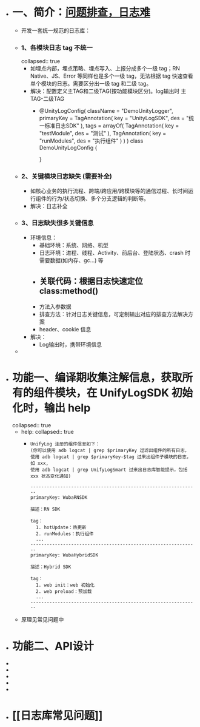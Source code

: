 - # 一、简介：[问题排查，日志难](https://docs.58corp.com/#/space/1619941563754934272)
	- 开发一套统一规范的日志库：
	- ### 1、各模块日志 tag 不统一
	  collapsed:: true
		- 如埋点内部，埋点策略、埋点写入、上报分成多个一级 tag；RN Native、JS、Error 等同样也是多个一级 tag，无法根据 tag 快速查看单个模块的日志。需要区分出一级 tag 和二级 tag。
		- 解决：配置定义主TAG和二级TAG(按功能模块区分)。log输出时 主TAG-二级TAG
			- @UnityLogConfig(
			      className = "DemoUnityLogger",
			      primaryKey = TagAnnotation(
			          key = "UnityLogSDK",
			          des = "统一标准日志SDK"
			      ),
			      tags = arrayOf(
			          TagAnnotation(
			              key = "testModule",
			              des = "测试"
			          ),
			          TagAnnotation(
			              key = "runModules",
			              des = "执行组件"
			          )
			      )
			  )
			  class DemoUnityLogConfig {
			  
			  }
	- ### 2、关键模块日志缺失 (需要补全)
		- 如核心业务的执行流程、跨端/跨应用/跨模块等的通信过程、长时间运行组件的行为/状态切换、多个分支逻辑的判断等。
		- 解决：日志补全
	- ### 3、日志缺失很多关键信息
		- 环境信息：
			- 基础环境：系统、网络、机型
			- 日志环境：进程、线程、Activity、前后台、登陆状态、crash 时需要数据(如内存、gc...) 等
			- 关联代码：根据日志快速定位 class:method()
				-
			- 方法入参数据
			- 排查方法：针对日志关键信息，可定制输出对应的排查方法解决方案
			- header、cookie 信息
		- 解决：
			- Log输出时，携带环境信息
	-
- # 功能一、编译期收集注解信息，获取所有的组件模块，在 UnifyLogSDK 初始化时，输出 help
  collapsed:: true
	- help:
	  collapsed:: true
		- ```
		  UnifyLog 注册的组件信息如下：
		  (你可以使用 adb logcat | grep $primaryKey 过滤出组件的所有日志，
		  使用 adb logcat | grep $primaryKey-$tag 过来出组件子模块的日志，如 xxx,
		  使用 adb logcat | grep UnifyLogSmart 过来出日志库智能提示，包括 xxx 状态变化通知)
		  
		  --------------------------------------------------------------
		  primaryKey: WubaRNSDK
		  
		  描述：RN SDK
		  
		  tag：
		    1. hotUpdate：热更新
		    2. runModules：执行组件
		    ...
		  --------------------------------------------------------------
		  primaryKey: WubaHybridSDK
		  
		  描述：Hybrid SDK
		  
		  tag：
		    1. web init：web 初始化
		    2. web preload：预加载
		    ...
		  --------------------------------------------------------------
		  ```
	- 原理见常见问题中
- # 功能二、API设计
-
-
-
-
-
- # [[日志库常见问题]]